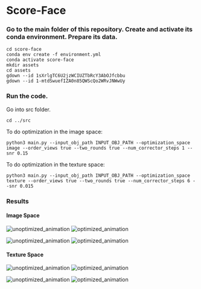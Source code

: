 # Score-Face

### Go to the main folder of this repository. Create and activate its conda environment. Prepare its data.
```
cd score-face
conda env create -f environment.yml
conda activate score-face
mkdir assets
cd assets
gdown --id 1sXrlgTC6U2jzWCIUZTbRcY3AbOJfcbbu
gdown --id 1-mtdSwuefIZA0n85QWScQo2WRvJNWwUy
```

### Run the code.

Go into src folder.
```
cd ../src
```

To do optimization in the image space:
```
python3 main.py --input_obj_path INPUT_OBJ_PATH --optimization_space image --order_views true --two_rounds true --num_corrector_steps 1 --snr 0.15
```

To do optimization in the texture space:
```
python3 main.py --input_obj_path INPUT_OBJ_PATH --optimization_space texture --order_views true --two_rounds true --num_corrector_steps 6 --snr 0.015
```

### Results

#### Image Space

![unoptimized_animation](https://user-images.githubusercontent.com/19363284/188681577-df15b06a-e0b5-4d80-a577-13117dabd78e.gif) ![optimized_animation](https://user-images.githubusercontent.com/19363284/188681601-b0928a26-8608-46be-b041-a5d98a1bcc39.gif)


![unoptimized_animation](https://user-images.githubusercontent.com/19363284/188681632-567cacd5-3b2f-4585-a922-66951db6a00d.gif) ![optimized_animation](https://user-images.githubusercontent.com/19363284/188681653-37b81f91-4f25-4353-ac85-191bd1674d50.gif)


#### Texture Space

![unoptimized_animation](https://user-images.githubusercontent.com/19363284/188672533-317b7ddf-0a62-48e4-bd75-73270dd8e7b3.gif) ![optimized_animation](https://user-images.githubusercontent.com/19363284/188672548-aa3096cc-2681-4d52-95d5-959d72f60ade.gif)


![unoptimized_animation](https://user-images.githubusercontent.com/19363284/188672576-1167d3dd-8c0a-4478-9f42-58ea60d19915.gif) ![optimized_animation](https://user-images.githubusercontent.com/19363284/188672586-93e11d05-a68f-4324-a36d-04d6d9378692.gif)
